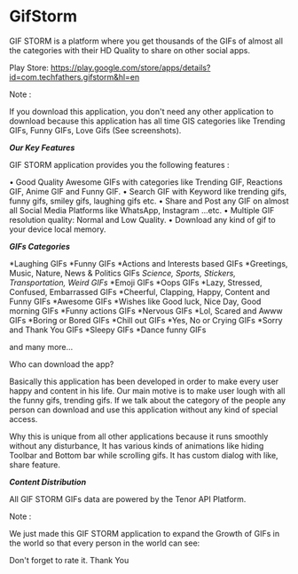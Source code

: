 # GifStorm
GIF STORM is a platform where you get thousands of the GIFs of almost all the categories with their HD Quality to share on other social apps.

Play Store: https://play.google.com/store/apps/details?id=com.techfathers.gifstorm&hl=en

Note :

If you download this application, you don't need any other application to download because this application has all time GIS categories like Trending GIFs, Funny GIFs, Love Gifs (See screenshots).

***Our Key Features***

GIF STORM application provides you the following features :

• Good Quality Awesome GIFs with categories like Trending GIF, Reactions GIF, Anime GIF and Funny GIF.
• Search GIF with Keyword like trending gifs, funny gifs, smiley gifs, laughing gifs etc.
• Share and Post any GIF on almost all Social Media Platforms like WhatsApp, Instagram …etc.
• Multiple GIF resolution quality: Normal and Low Quality.
• Download any kind of gif to your device local memory.

***GIFs Categories***

*Laughing GIFs
*Funny GIFs
*Actions and Interests based GIFs
*Greetings, Music, Nature, News & Politics GIFs
*Science, Sports, Stickers, Transportation, Weird GIFs*
*Emoji GIFs
*Oops GIFs
*Lazy, Stressed, Confused, Embarrassed GIFs
*Cheerful, Clapping, Happy, Content and Funny GIFs
*Awesome GIFs
*Wishes like Good luck, Nice Day, Good morning GIFs
*Funny actions GIFs
*Nervous GIFs
*Lol, Scared and Awww GIFs
*Boring or Bored GIFs
*Chill out GIFs
*Yes, No or Crying GIFs
*Sorry and Thank You GIFs
*Sleepy GIFs
*Dance funny GIFs

and many more...

Who can download the app?

Basically this application has been developed in order to make every user happy and content in his life. Our main motive is to make user lough with all the funny gifs, trending gifs. If we talk about
the category of the people any person can download and use this application without any kind of special access.

Why this is unique from all other applications because it runs smoothly without any disturbance, It has various kinds of animations like hiding Toolbar and Bottom bar while scrolling gifs. It has custom
dialog with like, share feature.

***Content Distribution***

All GIF STORM GIFs data are powered by the Tenor API Platform.

Note :

We just made this GIF STORM application to expand the Growth of GIFs in the world so that every person in the world can see:

Don't forget to rate it. Thank You
